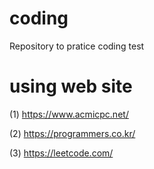 # coding
Repository to pratice coding test

# using web site
(1) https://www.acmicpc.net/

(2) https://programmers.co.kr/

(3) https://leetcode.com/
